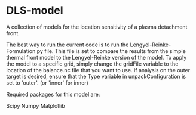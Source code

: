 # DLS-model
A collection of models for the location sensitivity of a plasma detachment front.

The best way to run the current code is to run the Lengyel-Reinke-Formulation.py file. 
This file is set to compare the results from the simple thermal front model to the Lengyel-Reinke version of the model.
To apply the model to a specific grid, simply change the gridFile variable to the location of the balance.nc file that you want to use.
If analysis on the outer target is desired, ensure that the Type variable in unpackConfiguration is set to 'outer'. (or 'inner' for inner)

Required packages for this model are:

Scipy
Numpy
Matplotlib



